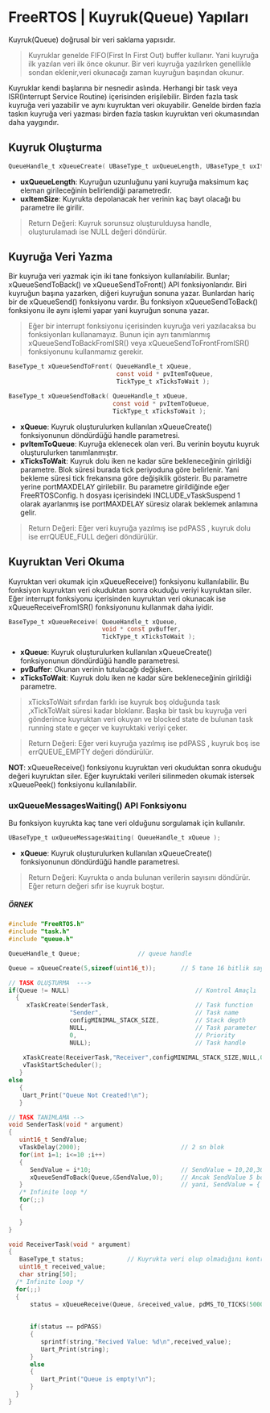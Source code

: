 # FreeRTOS | Kuyruk(Queue) Yapıları
Kuyruk(Queue) doğrusal bir veri saklama yapısıdır. 

> Kuyruklar genelde FIFO(First In First Out) buffer kullanır. Yani kuyruğa ilk yazılan veri ilk önce okunur. Bir veri kuyruğa yazılırken 
> genellikle sondan eklenir,veri okunacağı zaman kuyruğun başından okunur.

Kuyruklar kendi başlarına bir nesnedir aslında. Herhangi bir task veya ISR(Interrupt Service Routine) içerisinden erişilebilir. Birden fazla task 
kuyruğa veri yazabilir ve aynı kuyruktan veri okuyabilir. Genelde birden fazla taskın kuyruğa veri yazması birden fazla taskın kuyruktan veri 
okumasından daha yaygındır.

## Kuyruk Oluşturma
```c
QueueHandle_t xQueueCreate( UBaseType_t uxQueueLength, UBaseType_t uxItemSize );
```

- **uxQueueLength**: Kuyruğun uzunluğunu yani kuyruğa maksimum kaç eleman girileceğinin belirlendiği parametredir.
- **uxItemSize**: Kuyrukta depolanacak her verinin kaç bayt olacağı bu parametre ile girilir.

> Return Değeri: Kuyruk sorunsuz oluşturulduysa handle, oluşturulamadı ise NULL değeri döndürür.


## Kuyruğa Veri Yazma
Bir kuyruğa veri yazmak için iki tane fonksiyon kullanılabilir. 
Bunlar; xQueueSendToBack() ve  xQueueSendToFront() API fonksiyonlarıdır. 
Biri kuyruğun başına yazarken, diğeri kuyruğun sonuna yazar. Bunlardan hariç bir de xQueueSend() fonksiyonu vardır. Bu fonksiyon xQueueSendToBack()
fonksiyonu ile aynı işlemi yapar yani kuyruğun sonuna yazar.

> Eğer bir interrupt fonksiyonu içerisinden kuyruğa veri yazılacaksa bu fonksiyonları kullanamayız. Bunun için ayrı tanımlanmış 
> xQueueSendToBackFromISR() veya xQueueSendToFrontFromISR() fonksiyonunu kullanmamız gerekir.


```c
BaseType_t xQueueSendToFront( QueueHandle_t xQueue,
                              const void * pvItemToQueue,
                              TickType_t xTicksToWait );

BaseType_t xQueueSendToBack( QueueHandle_t xQueue,
                             const void * pvItemToQueue,
                             TickType_t xTicksToWait );                              
```

- **xQueue**: Kuyruk oluşturulurken kullanılan xQueueCreate() fonksiyonunun döndürdüğü handle parametresi.
- **pvItemToQueue**: Kuyruğa eklenecek olan veri. Bu verinin boyutu kuyruk oluşturulurken tanımlanmıştır.
- **xTicksToWait**: Kuyruk dolu iken ne kadar süre bekleneceğinin girildiği parametre. Blok süresi burada tick periyoduna göre belirlenir. Yani 
bekleme süresi tick frekansına göre değişiklik gösterir. Bu parametre yerine portMAXDELAY girilebilir. Bu parametre girildiğinde eğer FreeRTOSConfig.
h dosyası içerisindeki INCLUDE_vTaskSuspend  1 olarak ayarlanmış ise portMAXDELAY süresiz olarak beklemek anlamına gelir.

> Return Değeri: Eğer veri kuyruğa yazılmış ise pdPASS , kuyruk dolu ise errQUEUE_FULL değeri döndürülür.

## Kuyruktan Veri Okuma
Kuyruktan veri okumak için xQueueReceive() fonksiyonu kullanılabilir. Bu fonksiyon kuyruktan veri okuduktan sonra okuduğu veriyi kuyruktan siler. 
Eğer interrupt fonksiyonu içerisinden kuyruktan veri okunacak ise xQueueReceiveFromISR() fonksiyonunu kullanmak daha iyidir.

```c
BaseType_t xQueueReceive( QueueHandle_t xQueue,
                          void * const pvBuffer,
                          TickType_t xTicksToWait );
```

- **xQueue**: Kuyruk oluşturulurken kullanılan xQueueCreate() fonksiyonunun döndürdüğü handle parametresi.
- **pvBuffer**: Okunan verinin tutulacağı değişken.
- **xTicksToWait**: Kuyruk dolu iken ne kadar süre bekleneceğinin girildiği parametre.
> xTicksToWait sıfırdan farklı ise kuyruk boş olduğunda task ,xTickToWait süresi kadar bloklanır. Başka bir task bu kuyruğa veri gönderince 
> kuyruktan veri okuyan ve blocked state de bulunan task running state e geçer ve kuyruktaki veriyi çeker.

> Return Değeri: Eğer veri kuyruğa yazılmış ise pdPASS , kuyruk boş ise errQUEUE_EMPTY değeri döndürülür.

**NOT**: xQueueReceive() fonksiyonu kuyruktan veri okuduktan sonra okuduğu değeri kuyruktan siler. Eğer kuyruktaki verileri silinmeden okumak 
istersek xQueuePeek() fonksiyonu kullanılabilir.


### uxQueueMessagesWaiting() API Fonksiyonu
Bu fonksiyon kuyrukta kaç tane veri olduğunu sorgulamak için kullanılır.
```c
UBaseType_t uxQueueMessagesWaiting( QueueHandle_t xQueue );
```
- **xQueue**: Kuyruk oluşturulurken kullanılan xQueueCreate() fonksiyonunun döndürdüğü handle parametresi.          

> Return Değeri: Kuyrukta o anda bulunan verilerin sayısını döndürür. Eğer return değeri sıfır ise kuyruk boştur.


##### ÖRNEK
```c
#include "FreeRTOS.h"
#include "task.h"
#include "queue.h"

QueueHandle_t Queue;                // queue handle

Queue = xQueueCreate(5,sizeof(uint16_t));       // 5 tane 16 bitlik sayı tutan kuyruk oluşturduk.

// TASK OLUŞTURMA  --->
if(Queue != NULL)                                   // Kontrol Amaçlı 
  {
     xTaskCreate(SenderTask,                        // Task function
                 "Sender",                          // Task name
                 configMINIMAL_STACK_SIZE,          // Stack depth
                 NULL,                              // Task parameter
                 0,                                 // Priority
                 NULL);                             // Task handle
                            
    xTaskCreate(ReceiverTask,"Receiver",configMINIMAL_STACK_SIZE,NULL,0,NULL);
    vTaskStartScheduler();
   }
else
   {
    Uart_Print("Queue Not Created!\n");
   }

// TASK TANIMLAMA --> 
void SenderTask(void * argument)
{
   uint16_t SendValue;
   vTaskDelay(2000);                            // 2 sn blok
   for(int i=1; i<=10 ;i++)
   {                                              
      SendValue = i*10;                         // SendValue = 10,20,30,40.....100
      xQueueSendToBack(Queue,&SendValue,0);     // Ancak SendValue 5 boyutlu tanımladığından sadece 10-50 arasındaki değerler yazılır.
   }                                            // yani, SendValue = { 10, 20, 30, 40, 50 }
   /* Infinite loop */
   for(;;)
   {
    
   }
}

void ReceiverTask(void * argument)
{
   BaseType_t status;            // Kuyrukta veri olup olmadığını kontrol etmek amaçlı oluşturulan bir değişken
   uint16_t received_value;      
   char string[50];
  /* Infinite loop */
  for(;;)
  {
      status = xQueueReceive(Queue, &received_value, pdMS_TO_TICKS(5000));    // Kuyrukta veri yok iken max 5sn blokla, işlem yapma
                                                                              // Eğer 5 sn içerisinde kuyruğa veri gelmezse task kaldığı yerden çalışmaya devam eder. 
                                                                              // ve UART üzerinden "Queue is empty!\n" mesajı gönderir. 
      if(status == pdPASS)
      {
         sprintf(string,"Recived Value: %d\n",received_value);
         Uart_Print(string);
      }
      else
      {
         Uart_Print("Queue is empty!\n");
      }
  }
}
```


















